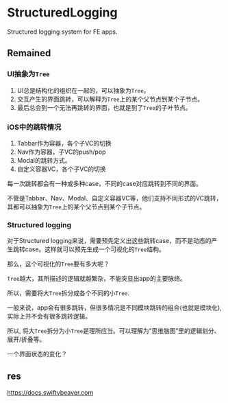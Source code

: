 # StructuredLogging

Structured logging system for FE apps.

## Remained

### UI抽象为`Tree`

1. UI总是结构化的组织在一起的，可以抽象为`Tree`。
2. 交互产生的界面跳转，可以解释为`Tree`上的某个父节点到某个子节点。
3. 最后总会到一个无法再跳转的界面，也就是到了`Tree`的子叶节点。

### iOS中的跳转情况

1. Tabbar作为容器，各个子VC的切换
2. Nav作为容器，子VC的push/pop
3. Modal的跳转方式。
4. 自定义容器VC，各个子VC的切换

每一次跳转都会有一种或多种case，不同的case对应跳转到不同的界面。

不管是Tabbar、Nav、Modal、自定义容器VC等，他们支持不同形式的VC跳转，其都可以抽象为`Tree`上的某个父节点到某个子节点。

### Structured logging

对于Structured logging来说，需要预先定义出这些跳转case，而不是动态的产生跳转case。这样就可以预先生成一个可视化的`Tree`结构。

那么，这个可视化的`Tree`要有多大呢？

`Tree`越大，其所描述的逻辑就越繁杂，不能突显出app的主要脉络。

所以，需要将大`Tree`拆分成各个不同的小`Tree`.

一般来说，app会有很多跳转，但很多情况是不同模块跳转的组合(也就是模块化), 实际上并不会有很多跳转逻辑。

所以, 将大`Tree`拆分为小`Tree`是理所应当。可以理解为“思维脑图”里的逻辑划分、展开/折叠等。





一个界面状态的变化？

## res

https://docs.swiftybeaver.com
